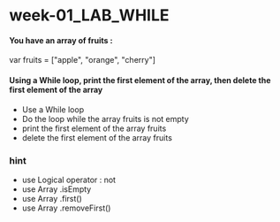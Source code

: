 # week-01_LAB_WHILE

#### You have an array of fruits :

var fruits = ["apple", "orange", "cherry"]

#### Using a While loop, print the first element of the array, then delete the first element of the array

- Use a While loop
- Do the loop while the array fruits is not empty
- print the first element of the array fruits
- delete the first element of the array fruits


### hint 

- use Logical operator : not 
- use Array .isEmpty
- use Array .first()
- use Array .removeFirst()
